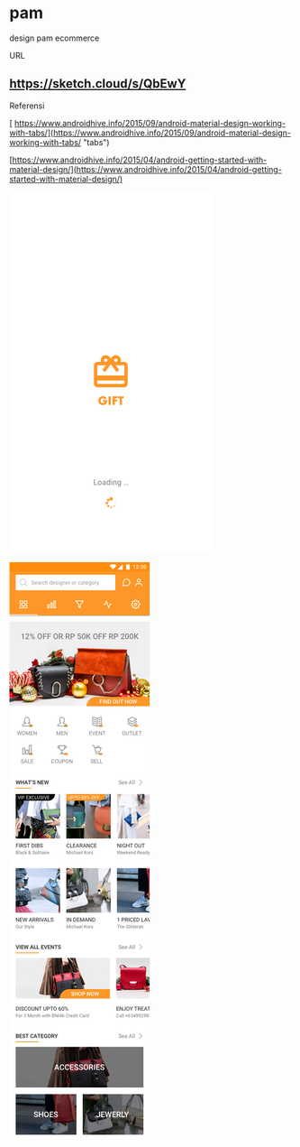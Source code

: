 # pam
design pam ecommerce 


URL
## https://sketch.cloud/s/QbEwY

Referensi

[    https://www.androidhive.info/2015/09/android-material-design-working-with-tabs/](https://www.androidhive.info/2015/09/android-material-design-working-with-tabs/ "tabs")

[https://www.androidhive.info/2015/04/android-getting-started-with-material-design/](https://www.androidhive.info/2015/04/android-getting-started-with-material-design/)


![](https://github.com/pampams/pam/blob/master/1.Loadingimg.png)

![](https://github.com/pampams/pam/blob/master/2.Discoverimg.png)